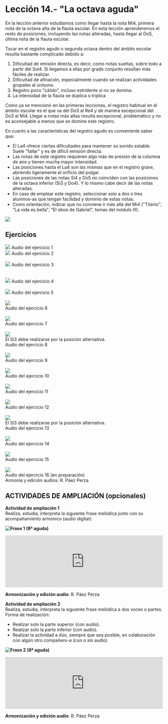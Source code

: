 
# Lección 14.- "La octava aguda"

En la lección anterior estudiamos como llegar hasta la nota Mi4, primera nota de la octava alta de la flauta escolar. En esta lección aprenderemos el resto de posiciones, incluyendo las notas alteradas, hasta llegar al Do5, última nota de la flauta escolar.

Tocar en el registro agudo o segunda octava dentro del ámbito escolar resulta bastante complicado debido a:

1. Dificultad de emisión directa, es decir, como notas sueltas, sobre todo a partir del Sol4. Si llegamos a ellas por grado conjunto resultan más fáciles de realizar.
1. Dificultad de afinación, especialmente cuando se realizan actividades grupales al unísono.
1. Registro poco "cálido", incluso estridente si no se domina.
1. La intensidad de la flauta se duplica o triplica

Como ya se mencionó en las primeras lecciones, el registro habitual en el ámbito escolar es el que va del Do3 al Re4 y de manera excepcional del Do3 al Mi4. Llegar a notas más altas resulta excepcional, problemático y no es aconsejable a menos que se domine este registro. 

En cuanto a las características del registro agudo es conveniente saber que:

- El La4 ofrece ciertas dificultades para mantener su sonido estable. Suele "fallar" y es de difícil emisión directa.
- Las notas de este registro requieren algo más de presión de la columna de aire y tienen mucha mayor intensidad.
- Las posiciones hasta el La4 son las mismas que en el registro grave, abriendo ligeramente el orificio del pulgar.
- Las posiciones de las notas Si4 y Do5 no coinciden con las posiciones de la octava inferior (Si3 y Do4). Y lo mismo cabe decir de las notas alteradas.
- En caso de emplear este registro, seleccionar solo a dos o tres alumnos-as que tengan facilidad y dominio de estas notas. 
- Como orientación, indicar que no conviene ir más allá del Mi4 ("Titanic", "La vida es bella", "El oboe de Gabriel", temas del módulo III).

![](/assets/L14_PosicionesFlautaOctavaAlta.gif)


## Ejercicios


![](/assets/L14_Ejer1_OctAlta.gif)
Audio del ejercicio 1 
<br />
![](/assets/L14_Ejer2_OctAlta.gif)
Audio del ejercicio 2
<br />
<br />
![](/assets/L14_Ejer3_OctAlta.gif)
Audio del ejercicio 3 
<br />
<br />  
![](/assets/L14_Ejer4_OctAlta.gif)
Audio del ejercicio 4 
<br />
<br />
![](/assets/L14_Ejer5_OctAlta.gif)
Audio del ejercicio 5 
<br />
<br />
![](/assets/L14_Ejer6_OctAlta.gif)<br /> Audio del ejercicio 6 
<br />
<br />
![](/assets/L14_Ejer7_OctAlta.gif)<br /> Audio del ejercicio 7 
<br />
<br />
![](/assets/L14_Ejer8_OctAlta.gif)<br /> El Si3 debe realizarse por la posición alternativa.<br /> Audio del ejercicio 8 
<br />
<br />
![](/assets/L14_Ejer9_OctAlta.gif)<br /> Audio del ejercicio 9 
<br />
<br />
![](/assets/L14_Ejer10_OctAlta.gif)<br /> Audio del ejercicio 10 
<br /> 
<br /> 
![](/assets/L14_Ejer11_OctAlta.gif)<br /> Audio del ejercicio 11 
<br />
<br />
![](/assets/L14_Ejer12_OctAlta.gif)<br /> Audio del ejercicio 12 
<br />
<br />
![](/assets/L14_Ejer13_OctAlta.gif)<br /> El Si3 debe realizarse por la posición alternativa.<br /> Audio del ejercicio 13 
<br />
<br />
![](/assets/L14_Ejer14_OctAlta.gif)<br /> Audio del ejercicio 14 
<br />
<br />
![](/assets/L14_Ejer15_OctAlta.gif)<br /> Audio del ejercicio 15 
<br />
<br />
![](/assets/L14_Ejer16_OctAlta.gif)<br /> Audio del ejercicio 16 (en preparación)<br /> Armonía y edición audios: R. Páez Perza


## ACTIVIDADES DE AMPLIACIÓN (opcionales)

**Actividad de ampliación 1**<br /> Realiza, estudia, interpreta la siguiente frase melódica junto con su acompañamiento armónico (audio digital):

**<img src="img/Frase_1_8a_aguda.gif" alt="Frase 1 (8ª aguda)" title="Frase 1 (8ª aguda)" />**

<iframe width="100%" height="166" scrolling="no" frameborder="no" src="https://w.soundcloud.com/player/?url=https%3A//api.soundcloud.com/tracks/344090266&amp;color=%23ff5500&amp;auto_play=false&amp;hide_related=false&amp;show_comments=true&amp;show_user=true&amp;show_reposts=false"></iframe>

**Armonización y edición audio**: R. Páez Perza

**Actividad de ampliación 2**<br /> Realiza, estudia, interpreta la siguiente frase melódica a dos voces o partes.<br /> Forma de realización:

- Realizar solo la parte superior (con audio).
- Realizar solo la parte inferior (con audio).
- Realizar la actividad a dúo, siempre que sea posible, en colaboración con algún otro compañero-a (con o sin audio).

**<img src="img/Frase_2_8a_aguda_Duo.1.gif" alt="Frase 2 (8ª aguda)" title="Frase 2 (8ª aguda)" />**

<iframe width="100%" height="166" scrolling="no" frameborder="no" src="https://w.soundcloud.com/player/?url=https%3A//api.soundcloud.com/tracks/344090269&amp;color=%23ff5500&amp;auto_play=false&amp;hide_related=false&amp;show_comments=true&amp;show_user=true&amp;show_reposts=false"></iframe>

**Armonización y edición audio**: R. Páez Perza


